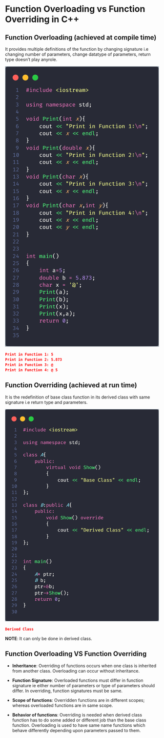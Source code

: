 # Function Overloading vs Function Overriding in C++

## Function Overloading (achieved at compile time)

It provides multiple definitions of the function by changing signature i.e changing number of parameters, change datatype of parameters, return type doesn’t play anyrole.

![image Example Code Function Overloading](image/ExampleCode1.png)

```json
Print in Function 1: 5
Print in Function 2: 5.873
Print in Function 3: @
Print in Function 4: @ 5
```

## Function Overriding (achieved at run time)

It is the redefinition of base class function in its derived class with same signature i.e return type and parameters.

![image Example Code Function Overriding](image/ExampleCode2.png)

```json
Derived Class
```

**NOTE**: It can only be done in derived class.

## Function Overloading VS Function Overriding

- **Inheritance**: Overriding of functions occurs when one class is inherited from another class. Overloading can occur without inheritance.

- **Function Signature**: Overloaded functions must differ in function signature ie either number of parameters or type of parameters should differ. In overriding, function signatures must be same.

- **Scope of functions**: Overridden functions are in different scopes; whereas overloaded functions are in same scope.

- **Behavior of functions**: Overriding is needed when derived class function has to do some added or different job than the base class function. Overloading is used to have same name functions which behave differently depending upon parameters passed to them.

